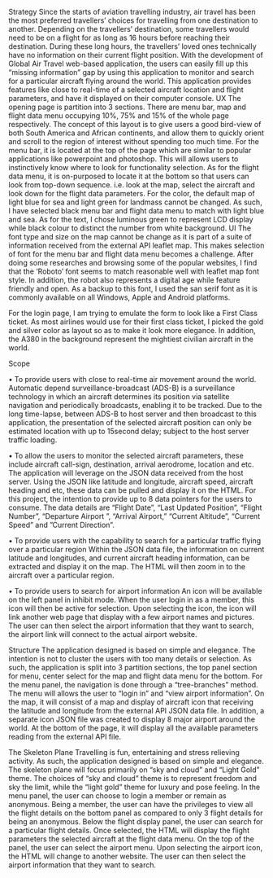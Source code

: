 Strategy
Since the starts of aviation travelling industry, air travel has been the most preferred travellers’ choices for travelling from one destination to another. 
Depending on the travellers’ destination, some travellers would need to be on a flight for as long as 16 hours before reaching their destination. During these 
long hours, the travellers’ loved ones technically have no information on their current flight position. With the development of Global Air Travel web-based 
application, the users can easily fill up this “missing information” gap by using this application to monitor and search for a particular aircraft flying around 
the world. This application provides features like close to real-time of a selected aircraft location and flight parameters, and have it displayed on their 
computer console.
UX
The opening page is partition into 3 sections. There are menu bar, map and flight data menu occupying 10%, 75% and 15% of the whole page respectively. The 
concept of this layout is to give users a good bird-view of both South America and African continents, and allow them to quickly orient and scroll to the 
region of interest without spending too much time. For the menu bar, it is located at the top of the page which are similar to popular applications like 
powerpoint and photoshop. This will allows users to instinctively know where to look for functionality selection. As for the flight data menu, it is on-purposed 
to locate it at the bottom so that users can look from top-down sequence. i.e. look at the map, select the aircraft and look down for the flight data parameters.
 For the color, the default map of light blue for sea and light green for landmass cannot be changed. As such, I have selected black menu bar and flight data 
 menu to match with light blue and sea. As for the text, I chose luminous green to represent LCD display while black colour to distinct the number from white 
 background. 
UI
The font type and size on the map cannot be change as it is part of a suite of information received from the external API leaflet map. This makes selection of
 font for the menu bar and flight data menu becomes a challenge. After doing some researches and browsing some of the popular websites, I find that the ‘Roboto’ 
 font seems to match reasonable well with leaflet map font style. In addition, the robot also represents a digital age while feature friendly and open. As a 
 backup to this font, I used the san serif font as it is commonly available on all Windows, Apple and Android platforms.

For the login page, I am trying to emulate the form to look like a First Class ticket. As most airlines would use for their first class ticket, I picked the gold 
and silver color as layout so as to make it look more elegance.  In addition, the A380 in the background represent the mightiest civilian aircraft in the world.

Scope

• To provide users with close to real-time air movement around the world.
Automatic depend surveillance-broadcast (ADS-B) is a surveillance technology in which an aircraft determines its position via satellite navigation and
 periodically broadcasts, enabling it to be tracked. Due to the long time-lapse, between ADS-B to host server and then broadcast to this application, the 
 presentation of the selected aircraft position can only be estimated location with up to 15second delay; subject to the host server traffic loading.

• To allow the users to monitor the selected aircraft parameters, these include aircraft call-sign, destination, arrival aerodrome, location and etc.
The application will leverage on the JSON data received from the host server. Using the JSON like latitude and longitude, aircraft speed, aircraft heading 
and etc, these data can be pulled and display it on the HTML. For this project, the intention to provide up to 8 data pointers for the users to consume. The 
data details are “Flight Date”, “Last Updated Position”, “Flight Number”, “Departure Airport ”, “Arrival Airport,” “Current Altitude”, “Current Speed” and 
”Current Direction”.

• To provide users with the capability to search for a particular traffic flying over a particular region
Within the JSON data file, the information on current latitude and longitudes, and current aircraft heading information, can be extracted and display it on 
the map. The HTML will then zoom in to the aircraft over a particular region.

• To provide users to search for airport information
An icon will be available on the left panel in inhibit mode. When the user login in as a member, this icon will then be active for selection. Upon selecting 
the icon, the icon will link another web page that display with a few airport names and pictures. The user can then select the airport information that they 
want to search, the airport link will connect to the actual airport website.

Structure
The application designed is based on simple and elegance. The intention is not to cluster the users with too many details or selection. As such, the application 
is split into 3 partition sections, the top panel section for menu, center select for the map and flight data menu for the bottom. For the menu panel, the 
navigation is done through a “tree-branches” method. The menu will allows the user to “login in” and “view airport information”. On the map, it will consist 
of a map and display of aircraft icon that receiving the latitude and longitude from the external API JSON data file. In addition, a separate icon JSON file 
was created to display 8 major airport around the world. At the bottom of the page, it will display all the available parameters reading from the external API 
file. 

The Skeleton Plane Travelling is fun, entertaining and stress relieving activity. As such, the application designed is based on simple and elegance. The skeleton 
plane will focus primarily on “sky and cloud” and “Light Gold” theme. The choices of “sky and cloud” theme is to represent freedom and sky the limit, while 
the “light gold” theme for luxury and pose feeling. In the menu panel, the user can choose to login a member or remain as anonymous. Being a member, the user
 can have the privileges to view all the flight details on the bottom panel as compared to only 3 flight details for being an anonymous. Below the flight 
 display panel, the user can search for a particular flight details. Once selected, the HTML will display the flight parameters the selected aircraft at the 
 flight data menu. On the top of the panel, the user can select the airport menu. Upon selecting the airport icon, the HTML will change to another website.
  The user can then select the airport information that they want to search.

